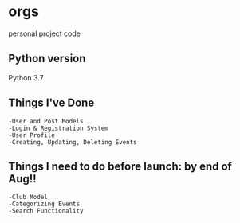 # orgs
personal project code

## Python version
Python 3.7

## Things I've Done
```
-User and Post Models 
-Login & Registration System 
-User Profile 
-Creating, Updating, Deleting Events
```

## Things I need to do before launch: by end of Aug!!
```
-Club Model 
-Categorizing Events 
-Search Functionality
```
